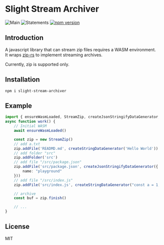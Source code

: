 Slight Stream Archiver
======

![Main](https://github.com/hpp2334/slight-stream-archiver/actions/workflows/main.yml/badge.svg)
![Statements](https://img.shields.io/badge/statements-79.5%25-red.svg?style=flat)
[![npm version](https://badge.fury.io/js/slight-stream-archiver.svg)](https://badge.fury.io/js/slight-stream-archiver)

Introduction
----

A javascript library that can stream zip files requires a WASM environment. It wraps [zip-rs](https://github.com/zip-rs/zip) to implement streaming archives.

Currently, zip is supported only.

Installation
----

```shell
npm i slight-stream-archiver
```

Example
----

```ts
import { ensureWasmLoaded, StreamZip, createJsonStringifyDataGenerator, createStringDataGenerator } from 'slight-stream-archiver'
async function work() {
    // Initial WASM
    await ensureWasmLoaded()

    const zip = new StreamZip()
    // add a.txt
    zip.addFile('READMD.md', createStringDataGenerator('Hello World'))
    // add folder "src"
    zip.addFolder('src')
    // add file "/src/package.json"
    zip.addFile('src/package.json', createJsonStringifyDataGenerator({
        name: "playground"
    }))
    // add file "/src/index.js"
    zip.addFile('src/index.js', createStringDataGenerator("const a = 1;"))

    // archive
    const buf = zip.finish()

    // ...
}
```

License
----
MIT